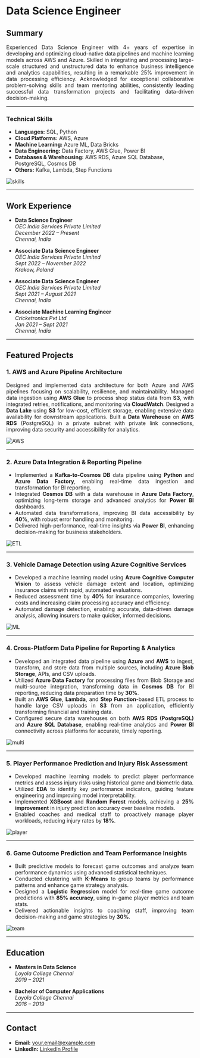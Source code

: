 # Data Science Engineer

## Summary
<div style="text-align: justify;">
Experienced Data Science Engineer with 4+ years of expertise in developing and optimizing cloud-native data pipelines and machine learning models across AWS and Azure. Skilled in integrating and processing large-scale structured and unstructured data to enhance business intelligence and analytics capabilities, resulting in a remarkable 25% improvement in data processing efficiency. Acknowledged for exceptional collaborative problem-solving skills and team mentoring abilities, consistently leading successful data transformation projects and facilitating data-driven decision-making.
</div>

---

### Technical Skills

- **Languages:** SQL, Python
- **Cloud Platforms:** AWS, Azure
- **Machine Learning:** Azure ML, Data Bricks
- **Data Engineering:** Data Factory, AWS Glue, Power BI
- **Databases & Warehousing:** AWS RDS, Azure SQL Database, PostgreSQL, Cosmos DB
- **Others:** Kafka, Lambda, Step Functions

![skills](/assets/img/skills.png)

---

## Work Experience

- **Data Science Engineer**  
  *OEC India Services Private Limited*  
  *December 2022 – Present*  
  *Chennai, India*

- **Associate Data Science Engineer**  
  *OEC India Services Private Limited*  
  *Sept 2022 – November 2022*  
  *Krakow, Poland*

- **Associate Data Science Engineer**  
  *OEC India Services Private Limited*  
  *Sept 2021 – August 2021*  
  *Chennai, India*

- **Associate Machine Learning Engineer**  
  *Cricketronics Pvt Ltd*  
  *Jan 2021 – Sept 2021*  
  *Chennai, India*

---

## Featured Projects

### 1. **AWS and Azure Pipeline Architecture**
<div style="text-align: justify;">
 
Designed and implemented data architecture for both Azure and AWS pipelines focusing on scalability, resilience, and maintainability.
Managed data ingestion using **AWS Glue** to process shop status data from **S3**, with integrated retries, notifications, and monitoring via **CloudWatch**.
Designed a **Data Lake** using **S3** for low-cost, efficient storage, enabling extensive data availability for downstream applications.
Built a **Data Warehouse** on **AWS RDS** (PostgreSQL) in a private subnet with private link connections, improving data security and accessibility for analytics.

</div>

![AWS](/assets/img/AWS.png)

---

### 2. **Azure Data Integration & Reporting Pipeline**
<div style="text-align: justify;">
 
- Implemented a **Kafka-to-Cosmos DB** data pipeline using **Python** and **Azure Data Factory**, enabling real-time data ingestion and transformation for BI reporting.
- Integrated **Cosmos DB** with a data warehouse in **Azure Data Factory**, optimizing long-term storage and advanced analytics for **Power BI** dashboards.
- Automated data transformations, improving BI data accessibility by **40%**, with robust error handling and monitoring.
- Delivered high-performance, real-time insights via **Power BI**, enhancing decision-making for business stakeholders.

</div>

![ETL](/assets/img/ETL.png)

---

### 3. **Vehicle Damage Detection using Azure Cognitive Services**
<div style="text-align: justify;">
 
- Developed a machine learning model using **Azure Cognitive Computer Vision** to assess vehicle damage extent and location, optimizing insurance claims with rapid, automated evaluations.
- Reduced assessment time by **40%** for insurance companies, lowering costs and increasing claim processing accuracy and efficiency.
- Automated damage detection, enabling accurate, data-driven damage analysis, allowing insurers to make quicker, informed decisions.

</div>

![ML](/assets/img/ML.png)

---

### 4. **Cross-Platform Data Pipeline for Reporting & Analytics**
<div style="text-align: justify;">
 
- Developed an integrated data pipeline using **Azure** and **AWS** to ingest, transform, and store data from multiple sources, including **Azure Blob Storage**, APIs, and CSV uploads.
- Utilized **Azure Data Factory** for processing files from Blob Storage and multi-source integration, transforming data in **Cosmos DB** for BI reporting, reducing data preparation time by **30%**.
- Built an **AWS Glue**, **Lambda**, and **Step Function**-based ETL process to handle large CSV uploads in **S3** from an application, efficiently transforming financial and training data.
- Configured secure data warehouses on both **AWS RDS (PostgreSQL)** and **Azure SQL Database**, enabling real-time analytics and **Power BI** connectivity across platforms for accurate, timely reporting.

</div>

![multi](/assets/img/multi.png)

---

### 5. **Player Performance Prediction and Injury Risk Assessment**
<div style="text-align: justify;">
 
- Developed machine learning models to predict player performance metrics and assess injury risks using historical game and biometric data.
- Utilized **EDA** to identify key performance indicators, guiding feature engineering and improving model interpretability.
- Implemented **XGBoost** and **Random Forest** models, achieving a **25% improvement** in injury prediction accuracy over baseline models.
- Enabled coaches and medical staff to proactively manage player workloads, reducing injury rates by **18%**.

</div>

![player](/assets/img/player.png)

---

### 6. **Game Outcome Prediction and Team Performance Insights**
<div style="text-align: justify;">
 
- Built predictive models to forecast game outcomes and analyze team performance dynamics using advanced statistical techniques.
- Conducted clustering with **K-Means** to group teams by performance patterns and enhance game strategy analysis.
- Designed a **Logistic Regression** model for real-time game outcome predictions with **85% accuracy**, using in-game player metrics and team stats.
- Delivered actionable insights to coaching staff, improving team decision-making and game strategies by **30%**.

</div>

![team](/assets/img/team.png)

---

## Education

- **Masters in Data Science**  
  *Loyola College Chennai*  
  *2019 – 2021*

- **Bachelor of Computer Applications**  
  *Loyola College Chennai*  
  *2016 – 2019*

---

## Contact
- **Email:** [your.email@example.com](mailto:your.email@example.com)
- **LinkedIn:** [LinkedIn Profile](https://www.linkedin.com/in/yourprofile)
